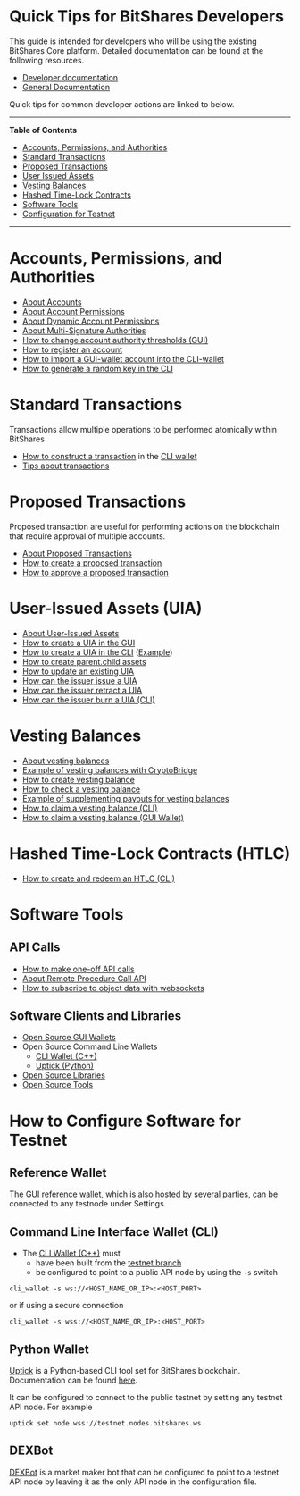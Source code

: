 # Quick Tips for BitShares Developers

This guide is intended for developers who will be using the existing BitShares Core platform.  Detailed documentation can be found at the following resources.

- [Developer documentation](https://dev.bitshares.works)
- [General Documentation](https://how.bitshares.works/)

Quick tips for common developer actions are linked to below.

---

**Table of Contents**

- [Accounts, Permissions, and Authorities](#accounts)
- [Standard Transactions](#standard-transactions)
- [Proposed Transactions](#proposed-transactions)
- [User Issued Assets](#user-issued-assets)
- [Vesting Balances](#vesting-balances)
- [Hashed Time-Lock Contracts](#htlc)
- [Software Tools](#software-tools)
- [Configuration for Testnet](#how-to-testnet)

---


# <div id="accounts"/> Accounts, Permissions, and Authorities

- [About Accounts](https://dev.bitshares.works/en/master/bts_guide/accounts/index_account.html)
- [About Account Permissions](https://dev.bitshares.works/en/master/bts_guide/accounts/bts_permissions.html)
- [About Dynamic Account Permissions](https://bitshares.org/technology/dynamic-account-permissions/)
- [About Multi-Signature Authorities](https://dev.bitshares.works/en/master/bts_guide/accounts/bts_multi-sign.html#bts-multi-sign)
- [How to change account authority thresholds (GUI)](https://dev.bitshares.works/en/master/bts_guide/accounts/bts_permissions.html#permissions-in-wallet-settings)
- [How to register an account](https://dev.bitshares.works/en/master/bts_guide/accounts/account-create.html#create-account-dev-cli)
- [How to import a GUI-wallet account into the CLI-wallet](https://dev.bitshares.works/en/master/bts_guide/tutorials/cli_import_guiwallet_account.html#howto-import-gui-wallet-account-cli)
- [How to generate a random key in the CLI](https://dev.bitshares.works/en/master/api/namespaces/wallet.html?highlight=suggest#classgraphene_1_1wallet_1_1utility_1a2c813fc0587d67ed483372ff38bb5273)


# <div id="standard-transactions"/> Standard Transactions

Transactions allow multiple operations to be performed atomically within BitShares

- [How to construct a transaction](https://dev.bitshares.works/en/master/bts_guide/tutorials/construct-transaction.html#manually-construct-transaction) in the [CLI wallet](#CLI)
- [Tips about transactions](https://dev.bitshares.works/en/master/bts_guide/tutorials/index.html#transfer-transactions)


# <div id="proposed-transactions"/> Proposed Transactions

Proposed transaction are useful for performing actions on the blockchain that require approval of multiple accounts.

- [About Proposed Transactions](https://dev.bitshares.works/en/master/knowledge_base/trn_proposed_transactions.html#proposed-tran)
- [How to create a proposed transaction](https://dev.bitshares.works/en/master/bts_guide/tutorials/construct-transaction.html#manually-construct-transaction)
- [How to approve a proposed transaction](https://dev.bitshares.works/en/master/bts_guide/tutorials/propose-transaction.html#approving-a-proposal)


# <div id="user-issued-assets"/> User-Issued Assets (UIA)

- [About User-Issued Assets](https://dev.bitshares.works/en/master/bts_guide/tokens/uia.html)
- [How to create a UIA in the GUI](https://dev.bitshares.works/en/master/bts_guide/tutorials/uia-create-gui.html#creating-new-uia-gui)
- [How to create a UIA in the CLI](https://dev.bitshares.works/en/master/bts_guide/tutorials/uia-create-manual.html#uia-create-manual) ([Example](https://github.com/bitshares/bitshares-core/wiki/Testing-HF-1268:-Market-Fee-Sharing#create-and-issue-the-uia))
- [How to create parent.child assets](https://dev.bitshares.works/en/master/bts_guide/index_faq.html#what-about-parent-and-child-assets)
- [How to update an existing UIA](https://dev.bitshares.works/en/master/bts_guide/tutorials/uia-update-manual.html#uia-update-manual)
- [How can the issuer issue a UIA](https://github.com/bitshares/bitshares-core/wiki/Testing-HF-1268:-Market-Fee-Sharing#asset-owner-issue-the-asset)
- [How can the issuer retract a UIA](https://steemit.com/bitshares/@xeroc/how-the-issuer-of-an-iouuia-can-transfer-assets-back-to-himself)
- [How can the issuer burn a UIA (CLI)](https://dev.bitshares.works/en/master/api/wallet_api.html?highlight=burn#reserve-asset)


# <div id="vesting-balances"/> Vesting Balances

- [About vesting balances](https://dev.bitshares.works/en/master/bts_guide/accounts/vesting_balances.html?highlight=vesting)
- [Example of vesting balances with CryptoBridge](https://crypto-bridge.org/2018/10/09/what-it-means-to-stake/)
- [How to create vesting balance](https://dev.bitshares.works/en/master/components/lib_operations.html?highlight=vesting#vesting-balance-create-operation)
- [How to check a vesting balance](https://dev.bitshares.works/en/master/bts_guide/tutorials/vesting-list.html#list-vesting-balances)
- [Example of supplementing payouts for vesting balances](https://cryptobridge.freshdesk.com/support/solutions/articles/35000061225-how-will-funds-be-distributed-)
- [How to claim a vesting balance (CLI)](https://dev.bitshares.works/en/master/bts_guide/tutorials/vesting-claim.html#claiming-vesting-balance)
- [How to claim a vesting balance (GUI Wallet)](https://dev.bitshares.works/en/master/bts_guide/accounts/vesting_balances.html?highlight=vesting#claiming-a-vesting-balance)

# <div id="htlc" /> Hashed Time-Lock Contracts (HTLC)

- [How to create and redeem an HTLC (CLI)](https://github.com/bitshares/bitshares-core/wiki/HTLC)


# <div id="software-tools"/> Software Tools

## API Calls

- [How to make one-off API calls](https://github.com/bitshares/bitshares-core/wiki/API)
- [About Remote Procedure Call API](https://dev.bitshares.works/en/master/api/rpc.html#rpc)
- [How to subscribe to object data with websockets](https://github.com/bitshares/bitshares-core/wiki/Websocket-Subscriptions)

## Software Clients and Libraries

- [Open Source GUI Wallets](https://github.com/bitshares/awesome-bitshares#opensource-wallets)
- Open Source Command Line Wallets
	- [CLI Wallet (C++)](https://dev.bitshares.works/en/master/development/index_cli.html)
	- [Uptick (Python)](https://github.com/bitshares/uptick)
- [Open Source Libraries](https://github.com/bitshares/awesome-bitshares#libraries)
- [Open Source Tools](https://github.com/bitshares/awesome-bitshares#tools-and-scripts)

# <div id="how-to-testnet"/> How to Configure Software for Testnet

## Reference Wallet

The [GUI reference wallet](https://github.com/bitshares/bitshares-ui), which is also [hosted by several parties](https://github.com/bitshares/awesome-bitshares#hosted-wallets), can be connected to any testnode under Settings.

## <div id="CLI" /> Command Line Interface Wallet (CLI)

- The [CLI Wallet (C++)](https://dev.bitshares.works/en/master/development/index_cli.html) must
	- have been built from the [testnet branch](https://github.com/bitshares)
	- be configured to point to a public API node by using the `-s` switch

```
cli_wallet -s ws://<HOST_NAME_OR_IP>:<HOST_PORT>
```
or if using a secure connection
```
cli_wallet -s wss://<HOST_NAME_OR_IP>:<HOST_PORT>
```

## Python Wallet

[Uptick](https://github.com/bitshares/uptick) is a Python-based CLI tool set for BitShares blockchain.  Documentation can be found [here](http://uptick.rocks/).

It can be configured to connect to the public testnet by setting any testnet API node.  For example

```
uptick set node wss://testnet.nodes.bitshares.ws
```

## DEXBot

[DEXBot](http://dexbot.info/) is a market maker bot that can be configured to point to a testnet API node by leaving it as the only API node in the configuration file.